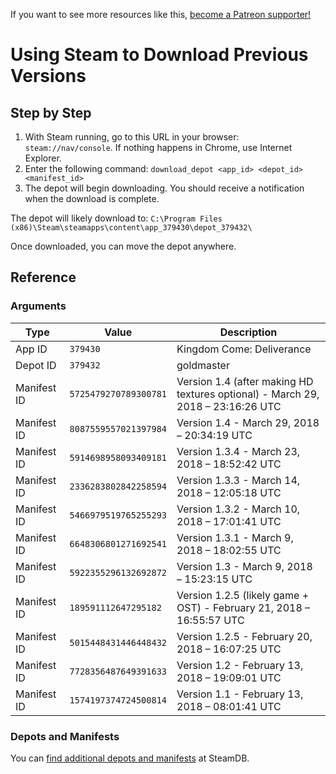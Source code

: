 <!-- TITLE: Using Steam to Download Previous Versions -->

If you want to see more resources like this, [become a Patreon supporter!](https://www.patreon.com/fireundubh) 

# Using Steam to Download Previous Versions
## Step by Step

1. With Steam running, go to this URL in your browser: `steam://nav/console`. If nothing happens in Chrome, use Internet Explorer.
2. Enter the following command: `download_depot <app_id> <depot_id> <manifest_id>`
3. The depot will begin downloading. You should receive a notification when the download is complete.

The depot will likely download to: `C:\Program Files (x86)\Steam\steamapps\content\app_379430\depot_379432\`

Once downloaded, you can move the depot anywhere.

## Reference

### Arguments

Type | Value | Description
--- | --- | ---
App ID | `379430` | Kingdom Come: Deliverance
Depot ID | `379432` | goldmaster
Manifest ID | `5725479270789300781` | Version 1.4 (after making HD textures optional) - March 29, 2018 – 23:16:26 UTC 
Manifest ID | `8087559557021397984` | Version 1.4 - March 29, 2018 – 20:34:19 UTC
Manifest ID | `5914698958093409181` | Version 1.3.4 - March 23, 2018 – 18:52:42 UTC
Manifest ID | `2336283802842258594` | Version 1.3.3 - March 14, 2018 – 12:05:18 UTC
Manifest ID | `5466979519765255293` | Version 1.3.2 - March 10, 2018 – 17:01:41 UTC
Manifest ID | `6648306801271692541` | Version 1.3.1 - March 9, 2018 – 18:02:55 UTC
Manifest ID | `5922355296132692872` | Version 1.3 - March 9, 2018 – 15:23:15 UTC
Manifest ID | `189591112647295182`| Version 1.2.5 (likely game + OST) - February 21, 2018 – 16:55:57 UTC
Manifest ID | `5015448431446448432` | Version 1.2.5 - February 20, 2018 – 16:07:25 UTC
Manifest ID | `7728356487649391633` | Version 1.2 - February 13, 2018 – 19:09:01 UTC
Manifest ID | `1574197374724500814` | Version 1.1 - February 13, 2018 – 08:01:41 UTC

### Depots and Manifests

You can [find additional depots and manifests](https://steamdb.info/app/379430/depots/) at SteamDB.